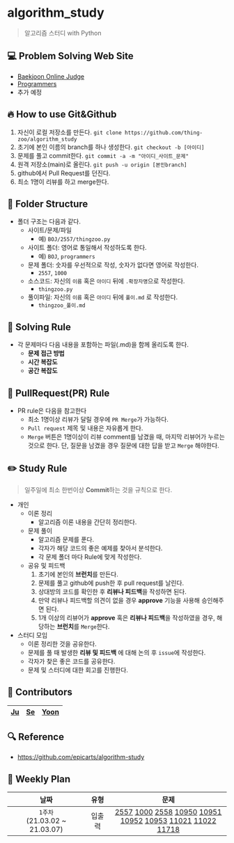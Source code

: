# algorithm_study
> 알고리즘 스터디 with Python

## :computer: Problem Solving Web Site
* [Baekjoon Online Judge](https://www.acmicpc.net/)
* [Programmers](https://programmers.co.kr/learn/challenges)
* 추가 예정

## :fire: How to use Git&Github
1. 자신이 로컬 저장소를 만든다.
```git clone https://github.com/thing-zoo/algorithm_study```
2. 초기에 본인 이름의 branch를 하나 생성한다.
```git checkout -b [아이디]```
3. 문제를 풀고 commit한다.
```git commit -a -m "아이디_사이트_문제"```
4. 원격 저장소(main)로 올린다.
```git push -u origin [본인branch]```
5. github에서 Pull Request를 던진다.
6. 최소 1명이 리뷰를 하고 merge한다.

## :open_file_folder: Folder Structure
* 폴더 구조는 다음과 같다. 
    * 사이트/문제/파일
        * 예) ```BOJ/2557/thingzoo.py```
    * 사이트 폴더: 영어로 통일해서 작성하도록 한다.
        * 예) ```BOJ```, ```programmers```
    * 문제 폴더: 숫자를 우선적으로 작성, 숫자가 없다면 영어로 작성한다.
        * ```2557```, ```1000```
    * 소스코드: 자신의 ```이름``` 혹은 ```아이디``` 뒤에 ```.확장자명```으로 작성한다.
        * ```thingzoo.py```
    * 풀이파일: 자신의 ```이름``` 혹은 ```아이디``` 뒤에 ```풀이.md``` 로 작성한다.
        * ```thingzoo_풀이.md```

## :star2: Solving Rule
* 각 문제마다 다음 내용을 포함하는 파일(.md)을 함께 올리도록 한다.
    * **문제 접근 방법** 
    * **시간 복잡도**
    * **공간 복잡도**

## :speech_balloon: PullRequest(PR) Rule
* PR rule은 다음을 참고한다
    * 최소 1명이상 리뷰가 달릴 경우에 ```PR Merge```가 가능하다.
    * ```Pull request``` 제목 및 내용은 자유롭게 한다.
    * ```Merge``` 버튼은 1명이상이 리뷰 comment를 남겼을 때, 마지막 리뷰어가 누르는 것으로 한다. 단, 질문을 남겼을 경우 질문에 대한 답을 받고 ```Merge``` 해야한다.

## :pencil2: Study Rule
> 일주일에 최소 한번이상 **Commit**하는 것을 규칙으로 한다.
* 개인
    * 이론 정리
        * 알고리즘 이론 내용을 간단히 정리한다.
    * 문제 풀이
        * 알고리즘 문제를 푼다.
        * 각자가 해당 코드의 좋은 예제를 찾아서 분석한다.
        * 각 문제 폴더 마다 Rule에 맞게 작성한다.
    * 공유 및 피드백
        1. 초기에 본인의 **브런치**를 만든다.
        2. 문제를 풀고 github에 push한 후 pull request를 날린다.
        3. 상대방의 코드를 확인한 후 **리뷰나 피드백**을 작성하면 된다.
        4. 만약 리뷰나 피드백할 의견이 없을 경우 **approve** 기능을 사용해 승인해주면 된다. 
        5. 1개 이상의 리뷰어가 **approve** 혹은 **리뷰나 피드백**을 작성하였을 경우, 해당하는 **브런치**를 ```Merge```한다.
* 스터디 모임
    * 이론 정리한 것을 공유한다.
    * 문제를 풀 때 발생한 **리뷰 및 피드백** 에 대해 논의 후 ```issue```에 작성한다.
    * 각자가 찾은 좋은 코드를 공유한다.
    * 문제 및 스터디에 대한 회고를 진행한다.


## :rainbow: Contributors
[Ju](https://github.com/thing-zoo)  | [Se](https://github.com/)  | [Yoon](https://github.com/)
--|--|--


## :mag: Reference
* https://github.com/epicarts/algorithm-study

## :calendar: Weekly Plan
날짜|유형|문제
:---:|:---:|:---:
```1주차```<br>(21.03.02 ~ 21.03.07)| 입출력 | [2557](https://www.acmicpc.net/problem/2557) [1000](https://www.acmicpc.net/problem/1000) [2558](https://www.acmicpc.net/problem/2558) [10950](https://www.acmicpc.net/problem/10950) [10951](https://www.acmicpc.net/problem/10951)<br> [10952](https://www.acmicpc.net/problem/10952) [10953](https://www.acmicpc.net/problem/10953) [11021](https://www.acmicpc.net/problem/11021) [11022](https://www.acmicpc.net/problem/11022) [11718](https://www.acmicpc.net/problem/11718)
